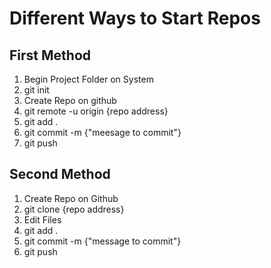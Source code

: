 # Different Ways to Start Repos

## First Method
1. Begin Project Folder on System 
2. git init
3. Create Repo on github
4. git remote -u origin {repo address}
5. git add .
6. git commit -m {"meesage to commit"}
7. git push 

## Second Method
1. Create Repo on Github
2. git clone {repo address}
3. Edit Files
4. git add . 
5. git commit -m {"message to commit"}
6. git push


